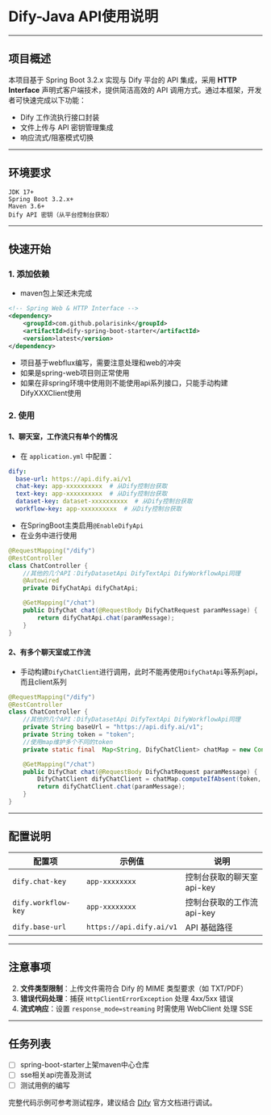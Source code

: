 # Dify-Java API使用说明

---

## 项目概述

本项目基于 Spring Boot 3.2.x 实现与 Dify 平台的 API 集成，采用 **HTTP Interface** 声明式客户端技术，提供简洁高效的 API
调用方式。通过本框架，开发者可快速完成以下功能：

- Dify 工作流执行接口封装
- 文件上传与 API 密钥管理集成
- 响应流式/阻塞模式切换

---

## 环境要求

```
JDK 17+
Spring Boot 3.2.x+
Maven 3.6+
Dify API 密钥（从平台控制台获取）
```

---

## 快速开始

### 1. 添加依赖

- maven包上架还未完成

```xml
<!-- Spring Web & HTTP Interface -->
<dependency>
    <groupId>com.github.polarisink</groupId>
    <artifactId>dify-spring-boot-starter</artifactId>
    <version>latest</version>
</dependency>
```

- 项目基于webflux编写，需要注意处理和web的冲突
- 如果是spring-web项目则正常使用
- 如果在非spring环境中使用则不能使用api系列接口，只能手动构建DifyXXXClient使用

### 2. 使用

#### 1、聊天室，工作流只有单个的情况

- 在 `application.yml` 中配置：

```yaml
dify:
  base-url: https://api.dify.ai/v1
  chat-key: app-xxxxxxxxxx  # 从Dify控制台获取
  text-key: app-xxxxxxxxxx  # 从Dify控制台获取
  dataset-key: dataset-xxxxxxxxxx  # 从Dify控制台获取
  workflow-key: app-xxxxxxxxxx  # 从Dify控制台获取
```

- 在SpringBoot主类启用`@EnableDifyApi`
- 在业务中进行使用

```java
@RequestMapping("/dify")
@RestController
class ChatController {
    //其他的几个API：DifyDatasetApi DifyTextApi DifyWorkflowApi同理
    @Autowired
    private DifyChatApi difyChatApi;

    @GetMapping("/chat")
    public DifyChat chat(@RequestBody DifyChatRequest paramMessage) {
        return difyChatApi.chat(paramMessage);
    }
}

```

#### 2、有多个聊天室或工作流

- 手动构建`DifyChatClient`进行调用，此时不能再使用`DifyChatApi`等系列api，而且client系列

```java
@RequestMapping("/dify")
@RestController
class ChatController {
    //其他的几个API：DifyDatasetApi DifyTextApi DifyWorkflowApi同理
    private String baseUrl = "https://api.dify.ai/v1";
    private String token = "token";
    //使用map维护多个不同的token
    private static final  Map<String, DifyChatClient> chatMap = new ConcurrentHashMap<>();

    @GetMapping("/chat")
    public DifyChat chat(@RequestBody DifyChatRequest paramMessage) {
        DifyChatClient difyChatClient = chatMap.computeIfAbsent(token, k -> DifyChatClient.builder().baseUrl(baseUrl).token(token).build());
        return difyChatClient.chat(paramMessage);
    }
}
```

---

## 配置说明

| 配置项                 | 示例值                      | 说明               |
|---------------------|--------------------------|------------------|
| `dify.chat-key`     | `app-xxxxxxxx`           | 控制台获取的聊天室api-key |
| `dify.workflow-key` | `app-xxxxxxxx`           | 控制台获取的工作流api-key |
| `dify.base-url`     | `https://api.dify.ai/v1` | API 基础路径         |

---

## 注意事项

2. **文件类型限制**：上传文件需符合 Dify 的 MIME 类型要求（如 TXT/PDF）
3. **错误代码处理**：捕获 `HttpClientErrorException` 处理 4xx/5xx 错误
4. **流式响应**：设置 `response_mode=streaming` 时需使用 WebClient 处理 SSE

---

## 任务列表

- [ ] spring-boot-starter上架maven中心仓库
- [ ] sse相关api完善及测试
- [ ] 测试用例的编写

完整代码示例可参考测试程序，建议结合 [Dify](https://docs.dify.ai/zh-hans) 官方文档进行调试。